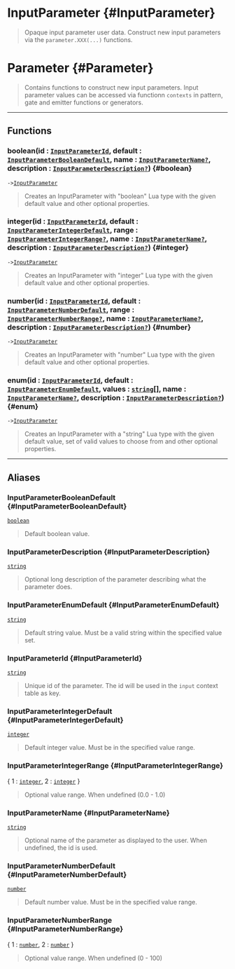 
<!-- toc -->

# InputParameter {#InputParameter}  
> Opaque input parameter user data. Construct new input parameters via the `parameter.XXX(...)`
> functions.  



# Parameter {#Parameter}  
> Contains functions to construct new input parameters. Input parameter values can be accessed
> via functionn `contexts` in pattern, gate and emitter functions or generators.  

---  
## Functions
### boolean(id : [`InputParameterId`](#InputParameterId), default : [`InputParameterBooleanDefault`](#InputParameterBooleanDefault), name : [`InputParameterName`](#InputParameterName)[`?`](../API/builtins/nil.md), description : [`InputParameterDescription`](#InputParameterDescription)[`?`](../API/builtins/nil.md)) {#boolean}
`->`[`InputParameter`](../API/input.md#InputParameter)  

> Creates an InputParameter with "boolean" Lua type with the given default value
> and other optional properties.
### integer(id : [`InputParameterId`](#InputParameterId), default : [`InputParameterIntegerDefault`](#InputParameterIntegerDefault), range : [`InputParameterIntegerRange`](#InputParameterIntegerRange)[`?`](../API/builtins/nil.md), name : [`InputParameterName`](#InputParameterName)[`?`](../API/builtins/nil.md), description : [`InputParameterDescription`](#InputParameterDescription)[`?`](../API/builtins/nil.md)) {#integer}
`->`[`InputParameter`](../API/input.md#InputParameter)  

> Creates an InputParameter with "integer" Lua type with the given default value
> and other optional properties.
### number(id : [`InputParameterId`](#InputParameterId), default : [`InputParameterNumberDefault`](#InputParameterNumberDefault), range : [`InputParameterNumberRange`](#InputParameterNumberRange)[`?`](../API/builtins/nil.md), name : [`InputParameterName`](#InputParameterName)[`?`](../API/builtins/nil.md), description : [`InputParameterDescription`](#InputParameterDescription)[`?`](../API/builtins/nil.md)) {#number}
`->`[`InputParameter`](../API/input.md#InputParameter)  

> Creates an InputParameter with "number" Lua type with the given default value
> and other optional properties.
### enum(id : [`InputParameterId`](#InputParameterId), default : [`InputParameterEnumDefault`](#InputParameterEnumDefault), values : [`string`](../API/builtins/string.md)[], name : [`InputParameterName`](#InputParameterName)[`?`](../API/builtins/nil.md), description : [`InputParameterDescription`](#InputParameterDescription)[`?`](../API/builtins/nil.md)) {#enum}
`->`[`InputParameter`](../API/input.md#InputParameter)  

> Creates an InputParameter with a "string" Lua type with the given default value,
> set of valid values to choose from and other optional properties.  



---  
## Aliases  
### InputParameterBooleanDefault {#InputParameterBooleanDefault}
[`boolean`](../API/builtins/boolean.md)  
> Default boolean value.  
  
### InputParameterDescription {#InputParameterDescription}
[`string`](../API/builtins/string.md)  
> Optional long description of the parameter describing what the parameter does.  
  
### InputParameterEnumDefault {#InputParameterEnumDefault}
[`string`](../API/builtins/string.md)  
> Default string value. Must be a valid string within the specified value set.  
  
### InputParameterId {#InputParameterId}
[`string`](../API/builtins/string.md)  
> Unique id of the parameter. The id will be used in the `input` context table as key.  
  
### InputParameterIntegerDefault {#InputParameterIntegerDefault}
[`integer`](../API/builtins/integer.md)  
> Default integer value. Must be in the specified value range.  
  
### InputParameterIntegerRange {#InputParameterIntegerRange}
{ 1 : [`integer`](../API/builtins/integer.md), 2 : [`integer`](../API/builtins/integer.md) }  
> Optional value range. When undefined (0.0 - 1.0)  
  
### InputParameterName {#InputParameterName}
[`string`](../API/builtins/string.md)  
> Optional name of the parameter as displayed to the user. When undefined, the id is used.  
  
### InputParameterNumberDefault {#InputParameterNumberDefault}
[`number`](../API/builtins/number.md)  
> Default number value. Must be in the specified value range.  
  
### InputParameterNumberRange {#InputParameterNumberRange}
{ 1 : [`number`](../API/builtins/number.md), 2 : [`number`](../API/builtins/number.md) }  
> Optional value range. When undefined (0 - 100)  
  



